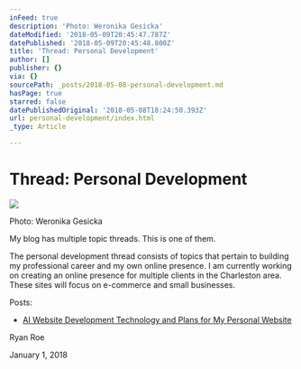 ```yaml
---
inFeed: true
description: 'Photo: Weronika Gesicka'
dateModified: '2018-05-09T20:45:47.787Z'
datePublished: '2018-05-09T20:45:48.800Z'
title: 'Thread: Personal Development'
author: []
publisher: {}
via: {}
sourcePath: _posts/2018-05-08-personal-development.md
hasPage: true
starred: false
datePublishedOriginal: '2018-05-08T18:24:50.393Z'
url: personal-development/index.html
_type: Article

---
```

# Thread: Personal Development
![](https://the-grid-user-content.s3-us-west-2.amazonaws.com/f5514780-a3ea-40a0-98f4-734b40792519.jpg)

Photo: Weronika Gesicka

My blog has multiple topic threads. This is one of them.

The personal development thread consists of topics that pertain to building my professional career and my own online presence. I am currently working on creating an online presence for multiple clients in the Charleston area. These sites will focus on e-commerce and small businesses.

Posts:

* [AI Website Development Technology and Plans for My Personal Website][0]

Ryan Roe

January 1, 2018

[0]: http://ryanroe.io/what-is-the-grid-and-why-i-am-using-it-for-my-website